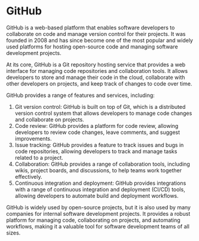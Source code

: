 # GitHub

GitHub is a web-based platform that enables software developers to collaborate on code and manage version control for their projects. It was founded in 2008 and has since become one of the most popular and widely used platforms for hosting open-source code and managing software development projects.

At its core, GitHub is a Git repository hosting service that provides a web interface for managing code repositories and collaboration tools. It allows developers to store and manage their code in the cloud, collaborate with other developers on projects, and keep track of changes to code over time.

GitHub provides a range of features and services, including:

1. Git version control: GitHub is built on top of Git, which is a distributed version control system that allows developers to manage code changes and collaborate on projects.
2. Code review: GitHub provides a platform for code review, allowing developers to review code changes, leave comments, and suggest improvements.
3. Issue tracking: GitHub provides a feature to track issues and bugs in code repositories, allowing developers to track and manage tasks related to a project.
4. Collaboration: GitHub provides a range of collaboration tools, including wikis, project boards, and discussions, to help teams work together effectively.
5. Continuous integration and deployment: GitHub provides integrations with a range of continuous integration and deployment (CI/CD) tools, allowing developers to automate build and deployment workflows.

GitHub is widely used by open-source projects, but it is also used by many companies for internal software development projects. It provides a robust platform for managing code, collaborating on projects, and automating workflows, making it a valuable tool for software development teams of all sizes.
